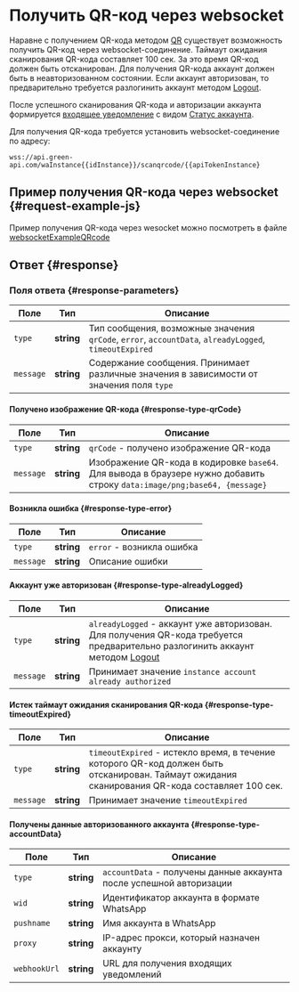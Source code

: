 # Получить QR-код через websocket

Наравне с получением QR-кода методом [QR](QR.md) существует возможность получить QR-код через websocket-соединение. Таймаут ожидания сканирования QR-кода составляет 100 сек. За это время QR-код должен быть отсканирован. Для получения QR-кода аккаунт должен быть в неавторизованном состоянии. Если аккаунт авторизован, то предварительно требуется разлогинить аккаунт методом [Logout](Logout.md).

После успешного сканирования QR-кода и авторизации аккаунта формируется [входящее уведомление](../receiving/index.md) с видом [Статус аккаунта](../receiving/notifications-format/StateInstanceChanged.md).

Для получения QR-кода требуется установить websocket-соединение по адресу: 

```
wss://api.green-api.com/waInstance{{idInstance}}/scanqrcode/{{apiTokenInstance}
```
## Пример получения QR-кода через websocket {#request-example-js}

Пример получения QR-кода через wesocket можно посмотреть в файле [websocketExampleQRcode](https://github.com/green-api/whatsapp-api-client/blob/master/examples/browserExampleQRCodeWebsocket.html) 

## Ответ {#response}

### Поля ответа {#response-parameters}

Поле | Тип |  Описание
----- | ----- | ----- 
`type` | **string** | Тип сообщения, возможные значения `qrCode`, `error`, `accountData`, `alreadyLogged`, `timeoutExpired`
`message` | **string** | Содержание сообщения. Принимает различные значения в зависимости от значения поля `type`


#### Получено изображение QR-кода {#response-type-qrCode}

Поле | Тип |  Описание
----- | ----- | ----- 
`type` | **string** | `qrCode` - получено изображение QR-кода
`message` | **string** | Изображение QR-кода в кодировке `base64`. Для вывода в браузере нужно добавить строку `data:image/png;base64, {message}`


#### Возникла ошибка {#response-type-error}

Поле | Тип |  Описание
----- | ----- | ----- 
`type` | **string** | `error` - возникла ошибка
`message` | **string** | Описание ошибки


#### Аккаунт уже авторизован {#response-type-alreadyLogged}

Поле | Тип |  Описание
----- | ----- | ----- 
`type` | **string** | `alreadyLogged` - аккаунт уже авторизован. Для получения QR-кода требуется предварительно разлогинить аккаунт методом [Logout](Logout.md)
`message` | **string** | Принимает значение `instance account already authorized`


#### Истек таймаут ожидания сканирования QR-кода {#response-type-timeoutExpired}

Поле | Тип |  Описание
----- | ----- | ----- 
`type` | **string** | `timeoutExpired` - истекло время, в течение которого QR-код должен быть отсканирован. Таймаут ожидания сканирования QR-кода составляет 100 сек.
`message` | **string** | Принимает значение `timeoutExpired`

#### Получены данные авторизованного аккаунта {#response-type-accountData}

Поле | Тип |  Описание
----- | ----- | ----- 
`type` | **string** | `accountData` - получены данные аккаунта после успешной авторизации
`wid` | **string** | Идентификатор аккаунта в формате WhatsApp
`pushname` | **string** | Имя аккаунта в WhatsApp
`proxy` | **string** |  IP-адрес прокси, который назначен аккаунту
`webhookUrl` | **string** | URL для получения входящих уведомлений